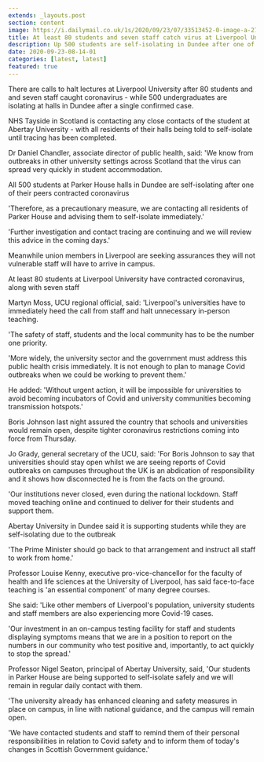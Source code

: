 ```yaml
---
extends: _layouts.post
section: content
image: https://i.dailymail.co.uk/1s/2020/09/23/07/33513452-0-image-a-27_1600842780254.jpg 
title: At least 80 students and seven staff catch virus at Liverpool University while 500 isolate in Dundee 
description: Up 500 students are self-isolating in Dundee after one of their peers at Abertay University contracted coronavirus, while 87 staff and students caught Covid-19 in Liverpool. 
date: 2020-09-23-08-14-01 
categories: [latest, latest] 
featured: true 
--- 
```

There are calls to halt lectures at Liverpool University after 80 students and and seven staff caught coronavirus - while 500 undergraduates are isolating at halls in Dundee after a single confirmed case.

NHS Tayside in Scotland is contacting any close contacts of the student at Abertay University - with all residents of their halls being told to self-isolate until tracing has been completed.  

Dr Daniel Chandler, associate director of public health, said: 'We know from outbreaks in other university settings across Scotland that the virus can spread very quickly in student accommodation.

All 500 students at Parker House halls in Dundee are self-isolating after one of their peers contracted coronavirus

'Therefore, as a precautionary measure, we are contacting all residents of Parker House and advising them to self-isolate immediately.'

'Further investigation and contact tracing are continuing and we will review this advice in the coming days.'

Meanwhile union members in Liverpool are seeking assurances they will not vulnerable staff will have to arrive in campus. 

At least 80 students at Liverpool University have contracted coronavirus, along with seven staff

Martyn Moss, UCU regional official, said: 'Liverpool's universities have to immediately heed the call from staff and halt unnecessary in-person teaching. 

'The safety of staff, students and the local community has to be the number one priority.

'More widely, the university sector and the government must address this public health crisis immediately. It is not enough to plan to manage Covid outbreaks when we could be working to prevent them.'

He added: 'Without urgent action, it will be impossible for universities to avoid becoming incubators of Covid and university communities becoming transmission hotspots.'

Boris Johnson last night assured the country that schools and universities would remain open, despite tighter coronavirus restrictions coming into force from Thursday.

Jo Grady, general secretary of the UCU, said: 'For Boris Johnson to say that universities should stay open whilst we are seeing reports of Covid outbreaks on campuses throughout the UK is an abdication of responsibility and it shows how disconnected he is from the facts on the ground.

'Our institutions never closed, even during the national lockdown. Staff moved teaching online and continued to deliver for their students and support them.

Abertay University in Dundee said it is supporting students while they are self-isolating due to the outbreak

'The Prime Minister should go back to that arrangement and instruct all staff to work from home.'

Professor Louise Kenny, executive pro-vice-chancellor for the faculty of health and life sciences at the University of Liverpool, has said face-to-face teaching is 'an essential component' of many degree courses.

She said: 'Like other members of Liverpool's population, university students and staff members are also experiencing more Covid-19 cases.

'Our investment in an on-campus testing facility for staff and students displaying symptoms means that we are in a position to report on the numbers in our community who test positive and, importantly, to act quickly to stop the spread.' 

Professor Nigel Seaton, principal of Abertay University, said, 'Our students in Parker House are being supported to self-isolate safely and we will remain in regular daily contact with them.

'The university already has enhanced cleaning and safety measures in place on campus, in line with national guidance, and the campus will remain open.

'We have contacted students and staff to remind them of their personal responsibilities in relation to Covid safety and to inform them of today's changes in Scottish Government guidance.' 

